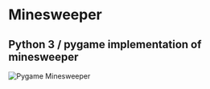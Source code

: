 # Minesweeper
## Python 3 / pygame implementation of minesweeper



![Pygame Minesweeper](https://miro.medium.com/max/179/0*vTkTva5vV4qNAWoF.png)
